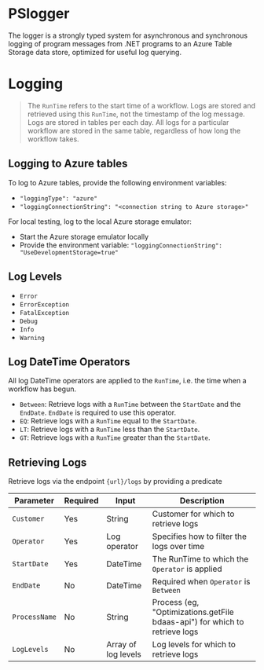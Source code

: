 # PSlogger

The logger is a strongly typed system for asynchronous and synchronous logging of program messages from .NET programs to an Azure Table Storage data store, 
optimized for useful log querying.


# Logging


> The `RunTime` refers to the start time of a workflow. Logs are stored and retrieved using this `RunTime`, not the timestamp of the log message.
> Logs are stored in tables per each day.  All logs for a particular workflow are stored in the same table, regardless of how long the workflow takes. 

## Logging to Azure tables
To log to Azure tables, provide the following environment variables: 
- `"loggingType": "azure"`
- `"loggingConnectionString": "<connection string to Azure storage>"`

For local testing, log to the local Azure storage emulator:
- Start the Azure storage emulator locally
- Provide the environment variable: `"loggingConnectionString": "UseDevelopmentStorage=true"`

## Log Levels
- `Error`
- `ErrorException`
- `FatalException`
- `Debug`
- `Info`
- `Warning`

## Log DateTime Operators
All log DateTime operators are applied to the `RunTime`, i.e. the time when a workflow has begun. 
- `Between`: Retrieve logs with a `RunTime` between the `StartDate` and the `EndDate`. `EndDate` is required to use this operator.
- `EQ`: Retrieve logs with a `RunTime` equal to the `StartDate`.
- `LT`: Retrieve logs with a `RunTime` less than the `StartDate`.
- `GT`: Retrieve logs with a `RunTime` greater than the `StartDate`.

## Retrieving Logs
Retrieve logs via the endpoint `{url}/logs` by providing a predicate

| Parameter     | Required | Input               | Description     |
| ------------- | ---------| ------------------- | --------------- |
| `Customer`    | Yes      | String              | Customer for which to retrieve logs                                        |
| `Operator`    | Yes      | Log operator        | Specifies how to filter the logs over time                                 |
| `StartDate`   | Yes      | DateTime            | The RunTime to which the `Operator` is applied                             |
| `EndDate`     | No       | DateTime            | Required when `Operator` is `Between`                                      |
| `ProcessName` | No       | String              | Process (eg, "Optimizations.getFile bdaas-api") for which to retrieve logs |
| `LogLevels`   | No       | Array of log levels | Log levels for which to retrieve logs                                      |
